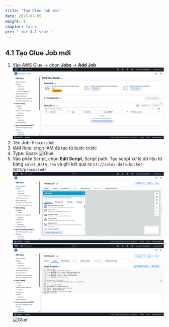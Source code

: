 ```yaml
---
title: "Tạo Glue Job mới"
date: 2025-07-05
weight: 1
chapter: false
pre: " <b> 4.1 </b> "
---
```


## 4.1 Tạo Glue Job mới

1. Vào AWS Glue → chọn **Jobs** → **Add Job**
![Glue](/images/04/041/1.png?featherlight=false&width=90pc)
2. Tên Job: `ProcessJob`
3. IAM Role: chọn IAM đã tạo từ bước trước
4. Type: Spark
![Glue](/images/04/041/5.png?featherlight=false&width=90pc)
5. Vào phần Script, chọn **Edit Script**, Script path: Tạo script xử lý dữ liệu từ bảng `sales_data_raw` và ghi kết quả ra `s3://sales-data-bucket-2025/processed/`
![Glue](/images/04/041/2.png?featherlight=false&width=90pc)
![Glue](/images/04/041/3.png?featherlight=false&width=90pc)
![Glue](/images/04/041/4.png?featherlight=false&width=90pc)